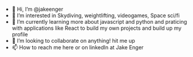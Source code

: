 - 👋 Hi, I’m @jakeenger
- 👀 I’m interested in Skydiving, weightlifting, videogames, Space sci/fi
- 🌱 I’m currently learning more about javascript and python and praticing with applications like React to build my own projects and build up my profile
- 💞️ I’m looking to collaborate on anything! hit me up
- 📫 How to reach me here or on linkedIn at Jake Enger

<!---
jakeenger89/jakeenger89 is a ✨ special ✨ repository because its `README.md` (this file) appears on your GitHub profile.
You can click the Preview link to take a look at your changes.
--->
